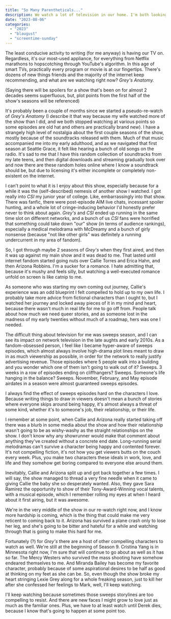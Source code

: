 ```yaml
---
title: "So Many Parentheticals..."
description: We watch a lot of television in our home. I'm both looking forward to and dreading our progress through Grey's Anatomy. Written for Blaugust 2023.
date: "2023-08-06"
categories: 
  - "2023"
  - "blaugust"
  - "screentime-sunday"
---
```


The least conducive activity to writing (for me anyway) is having our TV on. Regardless, it's our most-used appliance, for everything from Netflix marathons to hopscotching through YouTube's algorithm. In this age of smart TVs, practically every program or movie is at our fingertips. There's dozens of new things friends and the majority of the internet keep recommending, and what are we watching right now? _Grey's Anatomy._

(Saying there will be spoilers for a show that's been on for almost 2 decades seems superfluous, but, plot points from the first half of the show's seasons will be referenced)

It's probably been a couple of months since we started a pseudo-re-watch of _Grey's Anatomy_ (I describe it that way because my wife watched more of the show than I did, and we both stopped watching at various points so some episodes are old hat and others are practically brand new). I have a strangely high level of nostalgia about the first couple seasons of the show, mostly because of the soundtracks released with them. Much of that music accompanied me into my early adulthood, and as we navigated that first season at Seattle Grace, it felt like hearing a bunch of old songs on the radio. It's sad to me that I have this random collection of soundtracks from my late teens, and then digital downloads and streaming gradually took over and now there are these random holes online where I know a soundtrack should be, but due to licensing it's either incomplete or completely non-existent on the internet.

I can't point to what it is I enjoy about this show, especially because for a while it was the (self-described) nemesis of another show I watched. I got really into _CSI_ my junior year of college. Like, embarrassingly into that show. There was fanfic, there were post-episode AIM live chats, incessant spoiler hunting, and a whole lot of cringe-inducing behavior I'd honestly prefer never to think about again. _Grey's_ and _CSI_ ended up running in the same time slot on different networks, and a bunch of us _CSI_ fans were horrified that something could take down "our" show (in terms of audience rankings), especially a medical melodrama with McDreamy and a bunch of girly nonsense (because "not like other girls" was definitely a running undercurrent in my area of fandom).

So, I got through maybe 2 seasons of _Grey's_ when they first aired, and then it was up against my main show and it was dead to me. That lasted until internet fandom started going nuts over Callie Torres and Erica Hahn, and then Arizona Robbins. I'm a sucker for a romance. I hate admitting that, because it's mushy and feels silly, but watching a well-executed romance unfold on screen is like catnip to me.

As someone who was starting my own coming out journey, Callie's experience was an odd blueprint I felt compelled to hold up to my own life. I probably take more advice from fictional characters than I ought to, but I watched her journey and locked away pieces of it in my mind and heart, because there wasn't much in real life for me to go off from. People talk about how much we need queer stories, and as someone lost in the madness of my early twenties without much of a roadmap, hers was one I needed.

The difficult thing about television for me was sweeps season, and I can see its impact on network television in the late aughts and early 2010s. As a fandom-obsessed person, I feel like I became hyper-aware of sweeps episodes, which almost always involve high-drama plot lines meant to draw in as much viewership as possible, in order for the network to really justify advertising revenue. Those episodes where 5 people walk into a building and you wonder which one of them isn't going to walk out of it? Sweeps. 3 weeks in a row of episodes ending on cliffhangers? Sweeps. Someone's life hanging in the balance? Sweeps. November, February, and May episode airdates in a season were almost guaranteed sweeps episodes.

I always find the effect of sweeps episodes hard on the characters I love. Because writing things to draw in viewers doesn't mean a bunch of stories where everyone skips around being happy, it's almost always a threat of some kind, whether it's to someone's job, their relationship, or their life.

I remember at some point, when Callie and Arizona really started taking off there was a blurb in some media about the show and how their relationship wasn't going to be as wishy-washy as the straight relationships on the show. I don't know why any showrunner would make that comment about anything they've created without a concrete end date. Long-running serial melodramas can't survive a character being happy and contented forever. It's not compelling fiction, it's not how you get viewers butts on the couch every week. Plus, you make two characters these ideals in work, love, and life and they somehow get boring compared to everyone else around them.

Inevitably, Callie and Arizona split up and got back together a few times. I will say, the show managed to thread a very fine needle when it came to giving Callie the baby she so desperately wanted. Also, they gave Sara Ramirez the opportunity to show of their Tony-Award-Winning vocal talents, with a musical episode, which I remember rolling my eyes at when I heard about it first airing, but it was awesome.

We're in the very middle of the show in our re-watch right now, and I know more hardship is coming, which is the thing that could make me very reticent to coming back to it. Arizona has survived a plane crash only to lose her leg, and she's going to be bitter and hateful for a while and watching through that is going to make this hard for me.

Fortunately (?) for _Grey's_ there are a host of other compelling characters to watch as well. We're still at the beginning of Season 9. Cristina Yang is in Minnesota right now, I'm sure that will continue to go about as well as it has so far. The Mercy Westers who survived the mass shooting have somehow endeared themselves to me. And Miranda Bailey has become my favorite character, probably because of some aspirational desires to be half as good at thinking on my feet as she can be. So, even though the show broke my heart stringing Lexie Grey along for a whole freaking season, just to kill her after she confessed her feelings to Mark, well, I'll keep watching.

I'll keep watching because sometimes those sweeps storylines are too compelling to resist. And there are new faces I might grow to love just as much as the familiar ones. Plus, we have to at least watch until Derek dies, because I know that's going to happen at some point too.
